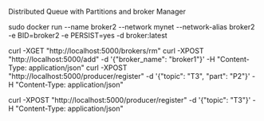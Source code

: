 Distributed Queue with Partitions and broker Manager

<!-- sudo docker run --name some-mysql -p 3306:3306 -e MYSQL_ROOT_PASSWORD=abc -d mysql:latest
sudo docker system prune -a
sudo docker build -f Dockerfile -t broker .
sudo docker run --name broker -p 5000:5000 -d broker:latest

sudo docker run --name broker1 -e BID=broker1 -e PERSIST=yes -p 5000:5000 -d broker:latest

os.system('sudo docker run --name broker1 -e BID=broker1 -e PERSIST=yes -p 5000:5000 -d broker:latest')
os.system('sudo docker stop broker2 && sudo docker rm broker2') -->

sudo docker run --name broker2 --network mynet --network-alias broker2 -e BID=broker2 -e PERSIST=yes  -d broker:latest

curl -XGET "http://localhost:5000/brokers/rm" 
curl -XPOST "http://localhost:5000/add" -d '{"broker_name": "broker1"}' -H "Content-Type: application/json"
curl -XPOST "http://localhost:5000/producer/register" -d '{"topic": "T3", "part": "P2"}' -H "Content-Type: application/json"

curl -XPOST "http://localhost:5000/producer/register" -d '{"topic": "T3"}' -H "Content-Type: application/json"